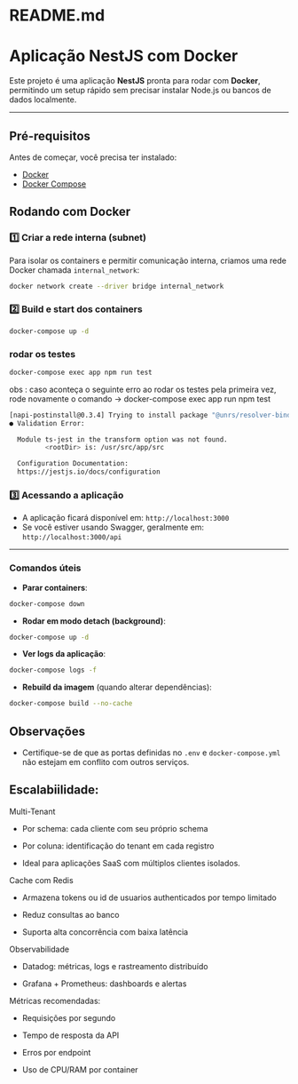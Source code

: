 # README.md

# Aplicação NestJS com Docker

Este projeto é uma aplicação **NestJS** pronta para rodar com **Docker**, permitindo um setup rápido sem precisar instalar Node.js ou bancos de dados localmente.

---

## Pré-requisitos

Antes de começar, você precisa ter instalado:

* [Docker](https://www.docker.com/get-started)
* [Docker Compose](https://docs.docker.com/compose/install/)

## Rodando com Docker

### 1️⃣ Criar a rede interna (subnet)

Para isolar os containers e permitir comunicação interna, criamos uma rede Docker chamada `internal_network`:

```bash
docker network create --driver bridge internal_network
```

### 2️⃣ Build e start dos containers

```bash
docker-compose up -d
```

### rodar os testes

```bash
docker-compose exec app npm run test
```

obs : caso aconteça o seguinte erro ao rodar os testes pela primeira vez, rode novamente o comando -> docker-compose exec app run npm test

```bash
[napi-postinstall@0.3.4] Trying to install package "@unrs/resolver-binding-linux-x64-musl" using npm
● Validation Error:

  Module ts-jest in the transform option was not found.
         <rootDir> is: /usr/src/app/src

  Configuration Documentation:
  https://jestjs.io/docs/configuration
```

### 3️⃣ Acessando a aplicação

* A aplicação ficará disponível em: `http://localhost:3000`
* Se você estiver usando Swagger, geralmente em: `http://localhost:3000/api`

---

### Comandos úteis

* **Parar containers**:

```bash
docker-compose down
```

* **Rodar em modo detach (background)**:

```bash
docker-compose up -d
```

* **Ver logs da aplicação**:

```bash
docker-compose logs -f
```

* **Rebuild da imagem** (quando alterar dependências):

```bash
docker-compose build --no-cache
```

## Observações

* Certifique-se de que as portas definidas no `.env` e `docker-compose.yml` não estejam em conflito com outros serviços.

## Escalabiilidade:

Multi-Tenant
* Por schema: cada cliente com seu próprio schema

* Por coluna: identificação do tenant em cada registro

* Ideal para aplicações SaaS com múltiplos clientes isolados.

Cache com Redis

* Armazena tokens ou id de usuarios authenticados por tempo limitado

* Reduz consultas ao banco

* Suporta alta concorrência com baixa latência

Observabilidade
* Datadog: métricas, logs e rastreamento distribuído

* Grafana + Prometheus: dashboards e alertas

Métricas recomendadas:

* Requisições por segundo

* Tempo de resposta da API

* Erros por endpoint

* Uso de CPU/RAM por container
